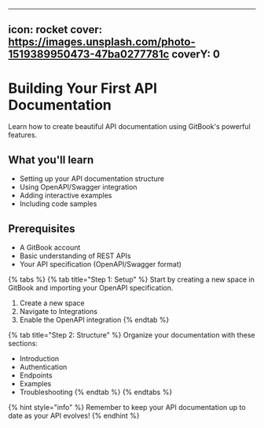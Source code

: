 
---
icon: rocket
cover: https://images.unsplash.com/photo-1519389950473-47ba0277781c
coverY: 0
---

# Building Your First API Documentation

Learn how to create beautiful API documentation using GitBook's powerful features.

## What you'll learn

- Setting up your API documentation structure
- Using OpenAPI/Swagger integration
- Adding interactive examples
- Including code samples

## Prerequisites

- A GitBook account
- Basic understanding of REST APIs
- Your API specification (OpenAPI/Swagger format)

{% tabs %}
{% tab title="Step 1: Setup" %}
Start by creating a new space in GitBook and importing your OpenAPI specification.

1. Create a new space
2. Navigate to Integrations
3. Enable the OpenAPI integration
{% endtab %}

{% tab title="Step 2: Structure" %}
Organize your documentation with these sections:

- Introduction
- Authentication
- Endpoints
- Examples
- Troubleshooting
{% endtab %}
{% endtabs %}

{% hint style="info" %}
Remember to keep your API documentation up to date as your API evolves!
{% endhint %}
